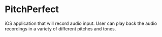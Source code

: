 # PitchPerfect

iOS application that will record audio input.
User can play back the audio recordings in a variety of different pitches and tones.
